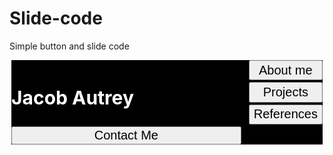 # Slide-code
Simple button and slide code

<style>
.tabs{
    font-size: 20px;
}
.info{
    display: none;
}
.title{
  color: white;
  grid-area: 1/1/4/5;
  font-size: 30px;
}
.nav{
  display: grid;
  min-height: 80px;
  width: 98.8%;
  margin: auto;
  background:black;
  grid-template-columns: 1fr auto;
  grid-gap: 3px;
  grid-template-areas:
  "title . . . .";
}
</style>

<html>
<nav class="nav">
<h2 class="title">Jacob Autrey</h2>
<button class="tabs" onClick="showInfo(1)">About me</button>
<button class="tabs" onClick="showInfo(2)">Projects</button>
<button class="tabs" onClick="showInfo(3)">References</button>
<button class="tabs" onClick="showInfo(4)">Contact Me</button>
</nav>

<div class= "content">
<div class = "info">blachsdjpiashdfdfjhgsdf</div>
<div class = "info">oshdofhsofhosdhf</div>
<div class = "info">foiusfdyihdfuffds</div>
<div class = "info">jmsdijadojiaodjh</div>
</div>
</html>


<script>
  var infoIndex = 1;
  showInfo(infoIndex);

  function showInfo(n){
    var i;
    var info = document.getElementsByClassName("info")
    infoIndex = n
    for(i = 0; i < info.length; i++){
      info[i].style.display = "none"
    }
    info[infoIndex-1].style.display = "block"
  }
</script>
